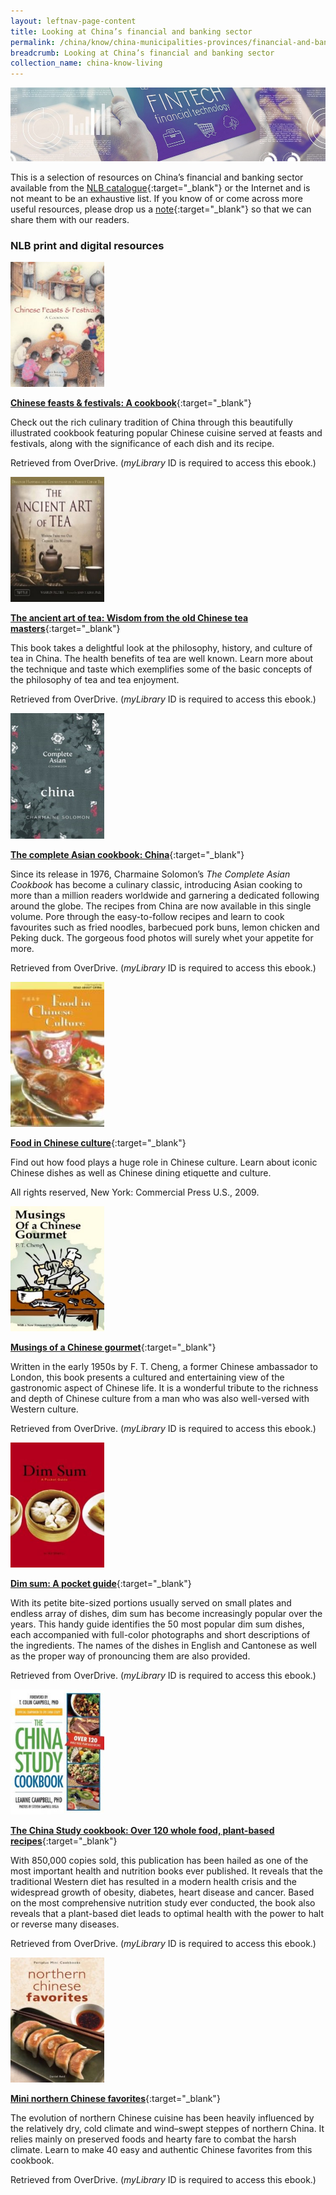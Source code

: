 ```yaml
---
layout: leftnav-page-content
title: Looking at China’s financial and banking sector
permalink: /china/know/china-municipalities-provinces/financial-and-banking-sector/
breadcrumb: Looking at China’s financial and banking sector
collection_name: china-know-living
---
```


<img src="\images\china-living\financial-and-banking-sector.jpg" alt="financial and banking sector" style="width:800px;" />

This is a selection of resources on China’s financial and banking sector available from the [NLB catalogue](http://catalogue.nlb.gov.sg/){:target="_blank"} or the Internet and is not meant to be an exhaustive list. If you know of or come across more useful resources, please drop us a [note](mailto:ref@nlb.gov.sg){:target="_blank"} so that we can share them with our readers.

### **NLB print and digital resources**

<img src="/images/book-covers/Chinese-feasts-festivals-A-cookbook.jpg" style="width:150px;" />

[**Chinese feasts & festivals: A cookbook**](https://singapore.libraryreserve.com/10/50/en/ContentDetails.htm?id=01C2838F-D462-4FBF-A1FC-85A1071E9246){:target="_blank"}

Check out the rich culinary tradition of China through this beautifully illustrated cookbook featuring popular Chinese cuisine served at feasts and festivals, along with the significance of each dish and its recipe.

Retrieved from OverDrive. (*myLibrary* ID is required to access this ebook.)

<img src="/images/book-covers/The-ancient-art-of-tea-Wisdom-from-the-old-Chinese-tea-masters.jpg" style="width:150px;" />

[**The ancient art of tea: Wisdom from the old Chinese tea masters**](https://singapore.libraryreserve.com/10/50/en/ContentDetails.htm?id=5F42AC80-EDDF-41CE-A614-774F0A680384){:target="_blank"}

This book takes a delightful look at the philosophy, history, and culture of tea in China. The health benefits of tea are well known. Learn more about the technique and taste which exemplifies some of the basic concepts of the philosophy of tea and tea enjoyment.

Retrieved from OverDrive. (*myLibrary* ID is required to access this ebook.)

<img src="/images/book-covers/The-complete-Asian-cookbook-China.jpg" style="width:150px;" />

[**The complete Asian cookbook: China**](https://singapore.libraryreserve.com/10/50/en/ContentDetails.htm?id=9C0B5972-012C-4732-BF4C-AC8FAA72EEBD){:target="_blank"}

Since its release in 1976, Charmaine Solomon’s *The Complete Asian Cookbook* has become a culinary classic, introducing Asian cooking to more than a million readers worldwide and garnering a dedicated following around the globe. The recipes from China are now available in this single volume. Pore through the easy-to-follow recipes and learn to cook favourites such as fried noodles, barbecued pork buns, lemon chicken and Peking duck. The gorgeous food photos will surely whet your appetite for more.

Retrieved from OverDrive. (*myLibrary* ID is required to access this ebook.)

<img src="/images/book-covers/Food-in-Chinese-culture.jpg" style="width:150px;" />

[**Food in Chinese culture**](http://eservice.nlb.gov.sg/item_holding.aspx?bid=14608434){:target="_blank"}

Find out how food plays a huge role in Chinese culture. Learn about iconic Chinese dishes as well as Chinese dining etiquette and culture.

All rights reserved, New York: Commercial Press U.S., 2009.

<img src="/images/book-covers/Musings-of-a-Chinese-gourmet.jpg" style="width:150px;" />

[**Musings of a Chinese gourmet**](https://singapore.libraryreserve.com/10/50/en/ContentDetails.htm?id=A869D645-7259-4664-B8AA-151083227AF2){:target="_blank"}

Written in the early 1950s by F. T. Cheng, a former Chinese ambassador to London, this book presents a cultured and entertaining view of the gastronomic aspect of Chinese life. It is a wonderful tribute to the richness and depth of Chinese culture from a man who was also well-versed with Western culture.

Retrieved from OverDrive. (*myLibrary* ID is required to access this ebook.)

<img src="/images/book-covers/Dim-sum-A-pocket-guide.jpg" style="width:150px;" />

[**Dim sum: A pocket guide**](https://singapore.libraryreserve.com/10/50/en/ContentDetails.htm?id=203E83E9-8F82-4B89-81D2-4000DE5E8249){:target="_blank"}

With its petite bite-sized portions usually served on small plates and endless array of dishes, dim sum has become increasingly popular over the years. This handy guide identifies the 50 most popular dim sum dishes, each accompanied with full-color photographs and short descriptions of the ingredients. The names of the dishes in English and Cantonese as well as the proper way of pronouncing them are also provided.

Retrieved from OverDrive. (*myLibrary* ID is required to access this ebook.)

<img src="/images/book-covers/The-China-Study-cookbook-Over-120-whole-food-plant-based-recipes.jpg" style="width:150px;" />

[**The China Study cookbook: Over 120 whole food, plant-based recipes**](https://singapore.libraryreserve.com/10/50/en/ContentDetails.htm?id=AD8E2B5C-C174-4902-838C-1B5C7B394ABF){:target="_blank"}

With 850,000 copies sold, this publication has been hailed as one of the most important health and nutrition books ever published. It reveals that the traditional Western diet has resulted in a modern health crisis and the widespread growth of obesity, diabetes, heart disease and cancer. Based on the most comprehensive nutrition study ever conducted, the book also reveals that a plant-based diet leads to optimal health with the power to halt or reverse many diseases.

Retrieved from OverDrive. (*myLibrary* ID is required to access this ebook.)

<img src="/images/book-covers/Mini-northern-Chinese-favorites.jpg" style="width:150px;" />

[**Mini northern Chinese favorites**](https://singapore.libraryreserve.com/10/50/en/ContentDetails.htm?id=A9BF686D-0E5F-4176-A339-2AB1DDC8DBE5){:target="_blank"}

The evolution of northern Chinese cuisine has been heavily influenced by the relatively dry, cold climate and wind–swept steppes of northern China. It relies mainly on preserved foods and hearty fare to combat the harsh climate. Learn to make 40 easy and authentic Chinese favorites from this cookbook.

Retrieved from OverDrive. (*myLibrary* ID is required to access this ebook.)